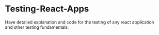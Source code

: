 # Testing-React-Apps
Have detailed explanation and code for the testing of any react application and other testing fundamentals.
